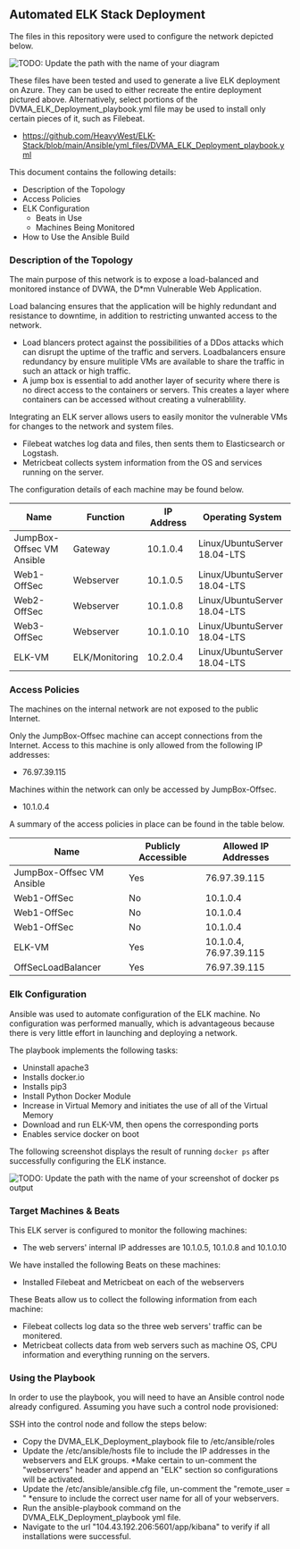 ## Automated ELK Stack Deployment

The files in this repository were used to configure the network depicted below.

![TODO: Update the path with the name of your diagram](https://github.com/HeavyWest/ELK-Stack/blob/main/Diagrams/ELK_Stack_Topology.png)

These files have been tested and used to generate a live ELK deployment on Azure. They can be used to either recreate the entire deployment pictured above. Alternatively, select portions of the DVMA_ELK_Deployment_playbook.yml file may be used to install only certain pieces of it, such as Filebeat.

  - https://github.com/HeavyWest/ELK-Stack/blob/main/Ansible/yml_files/DVMA_ELK_Deployment_playbook.yml

This document contains the following details:
- Description of the Topology
- Access Policies
- ELK Configuration
  - Beats in Use
  - Machines Being Monitored
- How to Use the Ansible Build


### Description of the Topology

The main purpose of this network is to expose a load-balanced and monitored instance of DVWA, the D*mn Vulnerable Web Application.

Load balancing ensures that the application will be highly redundant and resistance to downtime, in addition to restricting unwanted access to the network.
- Load blancers protect against the possibilities of a DDos attacks which can disrupt the uptime of the traffic and servers. Loadbalancers ensure redundancy by ensure mulitiple VMs are available to share the traffic in such an attack or high traffic.
- A jump box is essential to add another layer of security where there is no direct access to the containers or servers. This creates a layer where containers can be accessed without creating a vulnerablility.

Integrating an ELK server allows users to easily monitor the vulnerable VMs for changes to the network and system files.
- Filebeat watches log data and files, then sents them to Elasticsearch or Logstash.
- Metricbeat collects system information from the OS and services running on the server.

The configuration details of each machine may be found below.

| Name                      | Function       | IP Address | Operating System             |
|---------------------------|----------------|------------|------------------------------|
| JumpBox-Offsec VM Ansible | Gateway        | 10.1.0.4   | Linux/UbuntuServer 18.04-LTS |
| Web1-OffSec               | Webserver      | 10.1.0.5   | Linux/UbuntuServer 18.04-LTS |
| Web2-OffSec               | Webserver      | 10.1.0.8   | Linux/UbuntuServer 18.04-LTS |
| Web3-OffSec               | Webserver      | 10.1.0.10  | Linux/UbuntuServer 18.04-LTS |
| ELK-VM                    | ELK/Monitoring | 10.2.0.4   | Linux/UbuntuServer 18.04-LTS |

### Access Policies

The machines on the internal network are not exposed to the public Internet. 

Only the JumpBox-Offsec machine can accept connections from the Internet. Access to this machine is only allowed from the following IP addresses:
- 76.97.39.115

Machines within the network can only be accessed by JumpBox-Offsec.
- 10.1.0.4

A summary of the access policies in place can be found in the table below.

| Name                      | Publicly Accessible | Allowed IP Addresses   |
|---------------------------|---------------------|------------------------|
| JumpBox-Offsec VM Ansible | Yes                 | 76.97.39.115           |
| Web1-OffSec               | No                  | 10.1.0.4               |
| Web1-OffSec               | No                  | 10.1.0.4               |
| Web1-OffSec               | No                  | 10.1.0.4               |
| ELK-VM                    | Yes                 | 10.1.0.4, 76.97.39.115 |
| OffSecLoadBalancer        | Yes                 | 76.97.39.115           |

### Elk Configuration

Ansible was used to automate configuration of the ELK machine. No configuration was performed manually, which is advantageous because there is very little effort in launching and deploying a network.

The playbook implements the following tasks:

- Uninstall apache3
- Installs docker.io
- Installs pip3
- Install Python Docker Module
- Increase in Virtual Memory and initiates the use of all of the Virtual Memory
- Download and run ELK-VM, then opens the corresponding ports
- Enables service docker on boot

The following screenshot displays the result of running `docker ps` after successfully configuring the ELK instance.

![TODO: Update the path with the name of your screenshot of docker ps output](https://github.com/HeavyWest/ELK-Stack/blob/main/Ansible/Resource_Files/Successful_Docker_Container.png)

### Target Machines & Beats
This ELK server is configured to monitor the following machines:
- The web servers' internal IP addresses are 10.1.0.5, 10.1.0.8 and 10.1.0.10

We have installed the following Beats on these machines:

- Installed Filebeat and Metricbeat on each of the webservers

These Beats allow us to collect the following information from each machine:

- Filebeat collects log data so the three web servers' traffic can be monitered.
- Metricbeat collects data from web servers such as machine OS, CPU information and everything running on the servers.

### Using the Playbook
In order to use the playbook, you will need to have an Ansible control node already configured. Assuming you have such a control node provisioned: 

SSH into the control node and follow the steps below:

- Copy the DVMA_ELK_Deployment_playbook file to /etc/ansible/roles
- Update the /etc/ansible/hosts file to include the IP addresses in the webservers and ELK groups. *Make certain to un-comment the "webservers" header and append an "ELK" section so configurations will be activated.
- Update the /etc/ansible/ansible.cfg file, un-comment the "remote_user = <user-name-for-web-VMs>" *ensure to include the correct user name for all of your webservers.
- Run the ansible-playbook command on the DVMA_ELK_Deployment_playbook yml file.
- Navigate to the url "104.43.192.206:5601/app/kibana" to verify if all installations were successful.